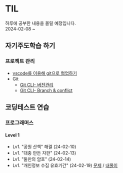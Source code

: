 # TIL
하루에 공부한 내용을 올릴 예정입니다.  
2024-02-08 ~  

## 자기주도학습 하기  

### 프로젝트 관리  
* [vscode를 이용해 git으로 협업하기](https://github.com/dongyeoppp/TIL/blob/main/vscode_git/git_versionControl.md)  
* Git  
    * [Git CLI- 버전관리](https://github.com/dongyeoppp/TIL/blob/main/vscode_git/Git1.md)
    * [Git CLI- Branch & conflict]()

## 코딩테스트 연습  
### 프로그래머스
#### Level 1     
* Lv1. "공원 산책" 해결  (24-02-10)  
* Lv1. "대충 만든 자판" (24-02-13)  
* Lv1. "둘만의 암호" (24-02-14)  
* Lv1. "개인정보 수집 유효기간" (24-02-19) [문제](https://school.programmers.co.kr/learn/courses/30/lessons/150370) / [내풀이](https://github.com/dongyeoppp/TIL/blob/main/coding_prac/programmers/day_1.md)



